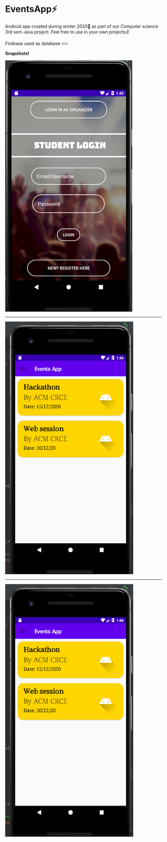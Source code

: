 # EventsApp⚡
Android app created during winter 2020🎇 as part of our Computer science 3rd sem Java project. Feel free to use in your own projects✌

Firebase used as database 🔥🔥

<b>Snapshots!</b>

<img src="https://github.com/Ronald-patrick/Event_App/blob/master/Screenshot%20(65).png">
<hr>
<img src="https://github.com/Ronald-patrick/Event_App/blob/master/Screenshot%20(68).png">
<hr>
<img src="https://github.com/Ronald-patrick/Event_App/blob/master/Screenshot%20(68).png">


